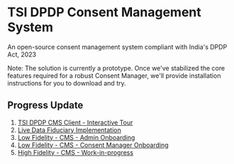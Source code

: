 # TSI DPDP Consent Management System
An open-source consent management system compliant with India's DPDP Act, 2023

Note: The solution is currently a prototype. Once we've stabilized the core features required for a robust Consent Manager, we'll provide installation instructions for you to download and try. 

## Progress Update

1. [TSI DPDP CMS Client - Interactive Tour](https://dpdp-cms.tsicoop.org)
2. [Live Data Fiduciary Implementation](https://tsicoop.org)
3. [Low Fidelity - CMS - Admin Onboarding](https://github.com/tsi-cooperative/tsi-dpdp-cms/blob/main/docs/wireframes/TSI-DPDP-CMS-Admin-Onboarding-LoFi.pdf)
4. [Low Fidelity - CMS - Consent Manager Onboarding](https://github.com/tsi-cooperative/tsi-dpdp-cms/blob/main/docs/wireframes/TSI-DPDP-CMS-Consent-Manager-Onboarding-LoFi.pdf)
5. [High Fidelity - CMS - Work-in-progress](https://www.figma.com/proto/X1NP5N1i6jdmTA4AgKn6du/Untitled?node-id=4-3303&p=f&t=dd7tEOl1BPXFsrsD-0&scaling=min-zoom&content-scaling=fixed&page-id=0%3A1&starting-point-node-id=4%3A3303)

